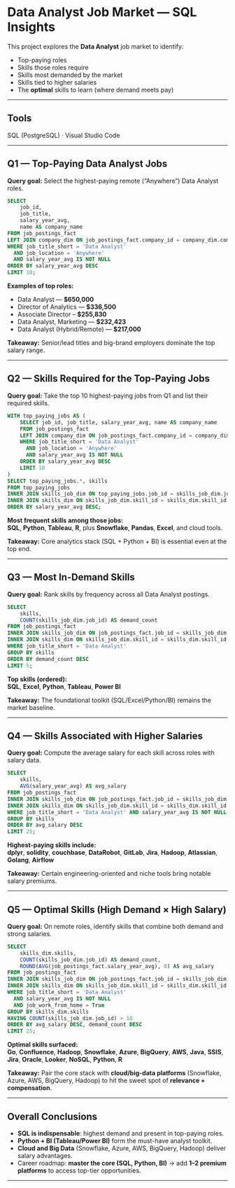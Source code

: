 # Data Analyst Job Market — SQL Insights

This project explores the **Data Analyst** job market to identify:
- Top-paying roles  
- Skills those roles require  
- Skills most demanded by the market  
- Skills tied to higher salaries  
- The **optimal** skills to learn (where demand meets pay)

---

## Tools
SQL (PostgreSQL) · Visual Studio Code

---

## Q1 — Top-Paying Data Analyst Jobs
**Query goal:** Select the highest-paying remote (“Anywhere”) Data Analyst roles.

```sql
SELECT
    job_id,
    job_title,
    salary_year_avg,
    name AS company_name
FROM job_postings_fact
LEFT JOIN company_dim ON job_postings_fact.company_id = company_dim.company_id
WHERE job_title_short = 'Data Analyst'
  AND job_location = 'Anywhere'
  AND salary_year_avg IS NOT NULL
ORDER BY salary_year_avg DESC
LIMIT 10;
```

**Examples of top roles:**  
- Data Analyst — **$650,000**  
- Director of Analytics — **$336,500**  
- Associate Director – **$255,830**  
- Data Analyst, Marketing — **$232,423**  
- Data Analyst (Hybrid/Remote) — **$217,000**  

**Takeaway:** Senior/lead titles and big-brand employers dominate the top salary range.

---

## Q2 — Skills Required for the Top-Paying Jobs
**Query goal:** Take the top 10 highest-paying jobs from Q1 and list their required skills.

```sql
WITH top_paying_jobs AS (
    SELECT job_id, job_title, salary_year_avg, name AS company_name
    FROM job_postings_fact
    LEFT JOIN company_dim ON job_postings_fact.company_id = company_dim.company_id
    WHERE job_title_short = 'Data Analyst'
      AND job_location = 'Anywhere'
      AND salary_year_avg IS NOT NULL
    ORDER BY salary_year_avg DESC
    LIMIT 10
)
SELECT top_paying_jobs.*, skills
FROM top_paying_jobs
INNER JOIN skills_job_dim ON top_paying_jobs.job_id = skills_job_dim.job_id
INNER JOIN skills_dim ON skills_job_dim.skill_id = skills_dim.skill_id
ORDER BY salary_year_avg DESC;
```

**Most frequent skills among those jobs:**  
**SQL**, **Python**, **Tableau**, **R**, plus **Snowflake**, **Pandas**, **Excel**, and cloud tools.

**Takeaway:** Core analytics stack (SQL + Python + BI) is essential even at the top end.

---

## Q3 — Most In-Demand Skills
**Query goal:** Rank skills by frequency across all Data Analyst postings.

```sql
SELECT 
    skills,
    COUNT(skills_job_dim.job_id) AS demand_count
FROM job_postings_fact
INNER JOIN skills_job_dim ON job_postings_fact.job_id = skills_job_dim.job_id
INNER JOIN skills_dim ON skills_job_dim.skill_id = skills_dim.skill_id
WHERE job_title_short = 'Data Analyst'
GROUP BY skills
ORDER BY demand_count DESC
LIMIT 5;
```

**Top skills (ordered):**  
**SQL**, **Excel**, **Python**, **Tableau**, **Power BI**  

**Takeaway:** The foundational toolkit (SQL/Excel/Python/BI) remains the market baseline.

---

## Q4 — Skills Associated with Higher Salaries
**Query goal:** Compute the average salary for each skill across roles with salary data.

```sql
SELECT 
    skills,
    AVG(salary_year_avg) AS avg_salary
FROM job_postings_fact
INNER JOIN skills_job_dim ON job_postings_fact.job_id = skills_job_dim.job_id
INNER JOIN skills_dim ON skills_job_dim.skill_id = skills_dim.skill_id
WHERE job_title_short = 'Data Analyst' AND salary_year_avg IS NOT NULL
GROUP BY skills
ORDER BY avg_salary DESC
LIMIT 25;
```

**Highest-paying skills include:**  
**dplyr**, **solidity**, **couchbase**, **DataRobot**, **GitLab**, **Jira**, **Hadoop**, **Atlassian**, **Golang**, **Airflow**  


**Takeaway:** Certain engineering-oriented and niche tools bring notable salary premiums.

---

## Q5 — Optimal Skills (High Demand × High Salary)
**Query goal:** On remote roles, identify skills that combine both demand and strong salaries.

```sql
SELECT
    skills_dim.skills,
    COUNT(skills_job_dim.job_id) AS demand_count,
    ROUND(AVG(job_postings_fact.salary_year_avg), 0) AS avg_salary
FROM job_postings_fact
INNER JOIN skills_job_dim ON job_postings_fact.job_id = skills_job_dim.job_id
INNER JOIN skills_dim ON skills_job_dim.skill_id = skills_dim.skill_id
WHERE job_title_short = 'Data Analyst'
  AND salary_year_avg IS NOT NULL
  AND job_work_from_home = True
GROUP BY skills_dim.skills
HAVING COUNT(skills_job_dim.job_id) > 10
ORDER BY avg_salary DESC, demand_count DESC
LIMIT 25;
```

**Optimal skills surfaced:**  
**Go**, **Confluence**, **Hadoop**, **Snowflake**, **Azure**, **BigQuery**, **AWS**, **Java**, **SSIS**, **Jira**, **Oracle**, **Looker**, **NoSQL**, **Python**, **R**  


**Takeaway:** Pair the core stack with **cloud/big-data platforms** (Snowflake, Azure, AWS, BigQuery, Hadoop) to hit the sweet spot of **relevance + compensation**.

---

## Overall Conclusions
- **SQL is indispensable**: highest demand and present in top-paying roles.  
- **Python + BI (Tableau/Power BI)** form the must-have analyst toolkit.  
- **Cloud and Big Data** (Snowflake, Azure, AWS, BigQuery, Hadoop) deliver salary advantages.  
- Career roadmap: **master the core (SQL, Python, BI)** → add **1–2 premium platforms** to access top-tier opportunities.

---
